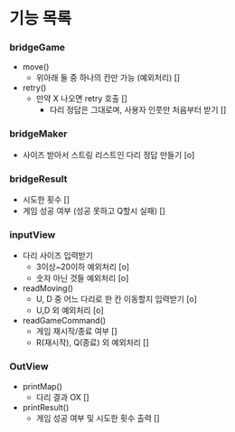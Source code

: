 # 기능 목록

### bridgeGame
- move()
    - 위아래 둘 중 하나의 칸만 가능 (예외처리) []
- retry()
    - 만약 X 나오면 retry 호출 []
        - 다리 정답은 그대로며, 사용자 인풋만 처음부터 받기 []

### bridgeMaker

- 사이즈 받아서 스트링 리스트인 다리 정답 만들기 [o]

### bridgeResult

- 시도한 횟수 []
- 게임 성공 여부 (성공 못하고 Q할시 실패) []

### inputView

- 다리 사이즈 입력받기
    - 3이상~20이하 예외처리 [o]
    - 숫자 아닌 것들 예외처리 [o]
- readMoving()
    - U, D 중 어느 다리로 한 칸 이동할지 입력받기 [o]
    - U,D 외 예외처리 [o]
- readGameCommand()
    - 게임 재시작/종료 여부 []
    - R(재시작), Q(종료) 외 예외처리 []

### OutView

- printMap()
    - 다리 결과 OX []
- printResult()
    - 게임 성공 여부 및 시도한 횟수 출력 []